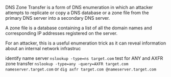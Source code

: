 DNS Zone Transfer is a form of DNS enumeration in which an attacker attempts to replicate or copy a DNS database or a zone file from the primary DNS server into a secondary DNS server.

A zone file is a database containing a list of all the domain names and corresponding IP addresses registered on the server.

For an attacker, this is a useful enumeration trick as it can reveal information about an internal network infrastruc

identify name server `nslookup -type=ns target.com`
test for ANY and AXFR zone transfer `nslookup -type=any -query=AXFR target.com nameserver.target.com` or `dig axfr target.com @nameserver.target.com`